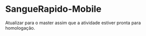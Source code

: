 # SangueRapido-Mobile

Atualizar para o master assim que a atividade estiver pronta para homologação.
